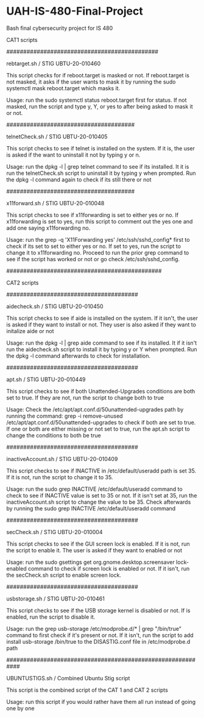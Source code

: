 # UAH-IS-480-Final-Project

Bash final cybersecurity project for IS 480

CAT1 scripts

#############################################

rebtarget.sh / STIG UBTU-20-010460

This script checks for if reboot.target is masked or not. If reboot.target is not masked, it asks if the user wants to mask it by running the sudo systemctl mask reboot.target
which masks it.

Usage: run the sudo systemctl status reboot.target first for status. If not masked, run the script and type y, Y, or yes to after being asked to mask it or not.

######################################

telnetCheck.sh / STIG UBTU-20-010405

This script checks to see if telnet is installed on the system. If it is, the user is asked if the want to uninstall it not by typing y or n.

Usage: run the dpkg -l | grep telnet command to see if its installed. It it is run the telnetCheck.sh script to uninstall it by typing y when prompted. Run the dpkg -l command again to check if its still there or not

######################################

x11forward.sh / STIG UBTU-20-010048 

This script checks to see if x11forwarding is set to either yes or no. If x11forwarding is set to yes, run this script to comment out the yes one and add one saying x11forwarding no.

Usage: run the grep -q 'X11Forwarding yes' /etc/ssh/sshd_config* first to check if its set to set to either yes or no. If set to yes, run the script to change it to x11forwarding no. Proceed to run the prior grep command
to see if the script has worked or not or go check /etc/ssh/sshd_config. 

##############################################

CAT2 scripts

#######################################

aidecheck.sh / STIG UBTU-20-010450

This script checks to see if aide is installed on the system. If it isn't, the user is asked if they want to install or not. They user is also asked if they want to initalize aide or not

Usage: run the dpkg -l | grep aide command to see if its installed. It if it isn't run the aidecheck.sh script to install it by typing y or Y when prompted. Run the dpkg -l command afterwards to check for installation.

#######################################

apt.sh / STIG UBTU-20-010449

This script checks to see if both Unattended-Upgrades conditions are both set to true. If they are not, run the script to change both to true

Usage: Check the /etc/apt/apt.conf.d/50unattended-upgrades path by running the command: grep -i remove-unused /etc/apt/apt.conf.d/50unattended-upgrades to check if both are set to true. If one or both are either missing
or not set to true, run the apt.sh script to change the conditions to both be true

#######################################

inactiveAccount.sh / STIG UBTU-20-010409 

This script checks to see if INACTIVE in /etc/default/useradd path is set 35. If it is not, run the script to change it to 35.

Usage: run the sudo grep INACTIVE /etc/default/useradd command to check to see if INACTIVE value is set to 35 or not. If it isn't set at 35, run the inactiveAccount.sh script to change the value to be 35. Check afterwards by running the
sudo grep INACTIVE /etc/default/useradd command

#######################################

secCheck.sh / STIG UBTU-20-010004 

This script checks to see if the GUI screen lock is enabled. If it is not, run the script to enable it. The user is asked if they want to enabled or not

Usage: run the sudo gsettings get org.gnome.desktop.screensaver lock-enabled command to check if screen lock is enabled or not. If it isn't, run the secCheck.sh script to enable screen lock.

#######################################

usbstorage.sh / STIG UBTU-20-010461 

This script checks to see if the USB storage kernel is disabled or not. If is enabled, run the script to disable it.

Usage: run the grep usb-storage /etc/modprobe.d/* | grep "/bin/true" command to first check if it's present or not. If it isn't, run the script to add install usb-storage /bin/true to the DISASTIG.conf file in 
/etc/modprobe.d path

############################################################

UBUNTUSTIGS.sh / Combined Ubuntu Stig script

This script is the combined script of the CAT 1 and CAT 2 scripts

Usage: run this script if you would rather have them all run instead of going one by one
